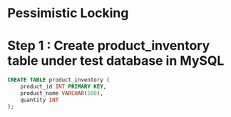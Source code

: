 # Pessimistic Locking


# Step 1 : Create product_inventory table under test database in MySQL
```sql
CREATE TABLE product_inventory (
    product_id INT PRIMARY KEY,
    product_name VARCHAR(500),
    quantity INT
);
```
